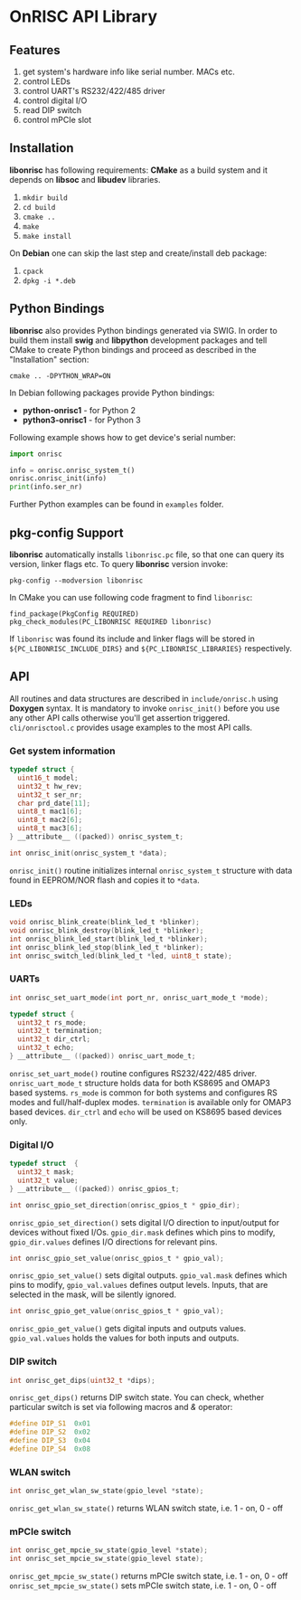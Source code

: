 OnRISC API Library
==================

Features
--------

1. get system's hardware info like serial number. MACs etc.
2. control LEDs
3. control UART's RS232/422/485 driver
4. control digital I/O
5. read DIP switch
6. control mPCIe slot

Installation
------------

**libonrisc** has following requirements: **CMake** as a build system and it
depends on **libsoc** and **libudev** libraries.

1. `mkdir build`
2. `cd build`
3. `cmake ..`
4. `make`
5. `make install`

On **Debian** one can skip the last step and create/install deb package:

1. `cpack`
2. `dpkg -i *.deb`

Python Bindings
---------------

**libonrisc** also provides Python bindings generated via SWIG. In order to
build them install **swig** and **libpython** development packages and tell
CMake to create Python bindings and proceed as described in the "Installation"
section:

    cmake .. -DPYTHON_WRAP=ON

In Debian following packages provide Python bindings:

* **python-onrisc1** - for Python 2
* **python3-onrisc1** - for Python 3

Following example shows how to get device's serial number:

```python
import onrisc

info = onrisc.onrisc_system_t()
onrisc.onrisc_init(info)
print(info.ser_nr)
```

Further Python examples can be found in `examples` folder.

pkg-config Support
------------------

**libonrisc** automatically installs `libonrisc.pc` file, so that one can query its version, linker flags etc. To query **libonrisc** version invoke:

    pkg-config --modversion libonrisc

In CMake you can use following code fragment to find `libonrisc`:

    find_package(PkgConfig REQUIRED)
    pkg_check_modules(PC_LIBONRISC REQUIRED libonrisc)

If `libonrisc` was found its include and linker flags will be stored in `${PC_LIBONRISC_INCLUDE_DIRS}` and `${PC_LIBONRISC_LIBRARIES}` respectively.

API
---

All routines and data structures are described in `include/onrisc.h` using **Doxygen** syntax. It is mandatory to invoke `onrisc_init()` before you use any other API calls otherwise you'll get assertion triggered. `cli/onrisctool.c` provides usage examples to the most API calls.

### Get system information

```C
typedef struct {
  uint16_t model;
  uint32_t hw_rev;
  uint32_t ser_nr;
  char prd_date[11];
  uint8_t mac1[6];
  uint8_t mac2[6];
  uint8_t mac3[6];
} __attribute__ ((packed)) onrisc_system_t;

int onrisc_init(onrisc_system_t *data);
```

`onrisc_init()` routine initializes internal `onrisc_system_t` structure with data found in EEPROM/NOR flash and copies it to `*data`.

### LEDs

```C
void onrisc_blink_create(blink_led_t *blinker);
void onrisc_blink_destroy(blink_led_t *blinker);
int onrisc_blink_led_start(blink_led_t *blinker);
int onrisc_blink_led_stop(blink_led_t *blinker);
int onrisc_switch_led(blink_led_t *led, uint8_t state);
```

### UARTs

```C
int onrisc_set_uart_mode(int port_nr, onrisc_uart_mode_t *mode);

typedef struct {
  uint32_t rs_mode;
  uint32_t termination;
  uint32_t dir_ctrl;
  uint32_t echo;
} __attribute__ ((packed)) onrisc_uart_mode_t;
```

`onrisc_set_uart_mode()` routine configures RS232/422/485 driver. `onrisc_uart_mode_t` structure holds data for both KS8695 and OMAP3 based systems. `rs_mode` is common for both systems and configures RS modes and full/half-duplex modes. `termination` is available only for OMAP3 based devices. `dir_ctrl` and `echo` will be used on KS8695 based devices only.

### Digital I/O

```C
typedef struct  {
  uint32_t mask;
  uint32_t value;
} __attribute__ ((packed)) onrisc_gpios_t;

int onrisc_gpio_set_direction(onrisc_gpios_t * gpio_dir);
```

`onrisc_gpio_set_direction()` sets digital I/O direction to input/output for devices without fixed I/Os. `gpio_dir.mask` defines which pins to modify, `gpio_dir.values` defines I/O directions for relevant pins.

```C
int onrisc_gpio_set_value(onrisc_gpios_t * gpio_val);
```

`onrisc_gpio_set_value()` sets digital outputs. `gpio_val.mask` defines which pins to modify, `gpio_val.values` defines output levels. Inputs, that are selected in the mask, will be silently ignored.

```C
int onrisc_gpio_get_value(onrisc_gpios_t * gpio_val);
```

`onrisc_gpio_get_value()` gets digital inputs and outputs values. `gpio_val.values` holds the values for both inputs and outputs.

### DIP switch

```C
int onrisc_get_dips(uint32_t *dips);
```

`onrisc_get_dips()` returns DIP switch state. You can check, whether particular switch is set via following macros and *&* operator:

```C
#define DIP_S1	0x01
#define DIP_S2	0x02
#define DIP_S3	0x04
#define DIP_S4	0x08
```

### WLAN switch

```C
int onrisc_get_wlan_sw_state(gpio_level *state);
```

`onrisc_get_wlan_sw_state()` returns WLAN switch state, i.e. 1 - on, 0 - off

### mPCIe switch

```C
int onrisc_get_mpcie_sw_state(gpio_level *state);
int onrisc_set_mpcie_sw_state(gpio_level state);
```

`onrisc_get_mpcie_sw_state()` returns mPCIe switch state, i.e. 1 - on, 0 - off
`onrisc_set_mpcie_sw_state()` sets mPCIe switch state, i.e. 1 - on, 0 - off
